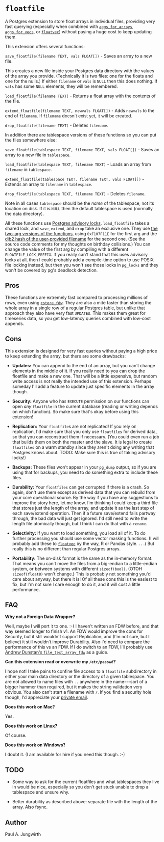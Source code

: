 `floatfile`
===========

A Postgres extension to store float arrays in individual files,
providing very fast querying (especially when combined with
[`aggs_for_arrays`](https://github.com/pjungwir/aggs_for_arrays),
[`aggs_for_vecs`](https://github.com/pjungwir/aggs_for_vecs),
or [`floatvec`](https://github.com/pjungwir/floatvec))
without paying a huge cost to keep updating them.

This extension offers several functions:

`save_floatfile(filename TEXT, vals FLOAT[])` - Saves an array to a new file.

This creates a new file inside your Postgres data directory with the values of the array you provide. (Technically it is two files: one for the floats and one for the nulls.) If either `filename` or `vals` is `NULL` then this does nothing. If `vals` has some `NULL` elements, they will be remembered.

`load_floatfile(filename TEXT)` - Returns a float array with the contents of the file.

`extend_floatfile(filename TEXT, newvals FLOAT[])` - Adds `newvals` to the end of `filename`. If `filename` doesn't exist yet, it will be created.

`drop_floatfile(filename TEXT)` - Deletes `filename`.

In addition there are tablespace versions of these functions so you can put the files somewhere else:

`save_floatfile(tablespace TEXT, filename TEXT, vals FLOAT[])` - Saves an array to a new file in `tablespace`.

`load_floatfile(tablespace TEXT, filename TEXT)` - Loads an array from `filename` in `tablespace`.

`extend_floatfile(tablespace TEXT, filename TEXT, vals FLOAT[])` - Extends an array to `filename` in `tablespace`.

`drop_floatfile(tablespace TEXT, filename TEXT)` - Deletes `filename`.

Note in all cases `tablespace` should be the *name* of the tablespace, not its location on disk.
If it is `NULL` then the default tablespace is used (normally the data directory).

All these functions use [Postgres advisory locks](https://www.postgresql.org/docs/current/static/explicit-locking.html#ADVISORY-LOCKS). `load_floatfile` takes a shared lock, and `save`, `extend`, and `drop` take an exclusive one. They use [the two-arg versions of the functions](https://www.postgresql.org/docs/current/static/functions-admin.html#FUNCTIONS-ADVISORY-LOCKS), using `0xF107F11E` for the first arg and the [djb2 hash of the user-provided filename](http://www.cse.yorku.ca/~oz/hash.html) for the second one. (See the source code comments for my thoughts on birthday collisions.) You can change the value of the first arg by compiling with a different `FLOATFILE_LOCK_PREFIX`.
If you really can't stand that this uses advisory locks at all,
then I could probably add a compile-time option to use POSIX file locking instead,
but then you won't see those locks in `pg_locks`
and they won't be covered by pg's deadlock detection.



Pros
----

These functions are extremely fast compared to processing millions of rows,
even using [`cstore_fdw`](https://github.com/citusdata/cstore_fdw).
They are also a mite faster than storing the whole array in a single row of a regular Postgres table,
but unlike that approach they also have very fast `UPDATE`s.
This makes them great for timeseries data,
so you get low-latency queries combined with low-cost appends.



Cons
----

This extension is designed for very fast queries
without paying a high price to keep extending the array,
but there are some drawbacks:

- **Updates:** You can append to the end of an array, but you can't change elements in the middle of it. If you really need to you can drop the floatfile and make a new one. That will be a little expensive, but random write access is not really the intended use of this extension. Perhaps someday I'll add a feature to update just specific elements in the array though.

- **Security:** Anyone who has `EXECUTE` permission on our functions can open *any* `floatfile` in the current database (reading or writing depends on which function). So make sure that's okay before using this extension!

- **Replication:** Your `floatfile`s are not replicated! If you rely on replication, I'd make sure that you only use `floatfiles` for derived data, so that you can reconstruct them if necessary. (You could even run a job that builds them on both the master and the slave. It is legal to create `floatfiles` on a warm standby since they aren't doing any writing that Postgres knows about. TODO: Make sure this is true of taking advisory locks!)

- **Backups:** These files won't appear in your `pg_dump` output, so if you are using that for backups, you need to do something extra to include these files.

- **Durability:** Your `floatfiles` can get corrupted if there is a crash. So again, don't use them except as derived data that you can rebuild from your core operational source. By the way if you have any suggestions to improve the story here, let me know. I'm thinking I could keep a third file that stores just the length of the array, and update it as the last step of each save/extend operation. Then if a future save/extend fails partway through, the bad data will just get ignored. I'd still need to write the length file atomically though, but I think I can do that with a `rename`.

- **Selectivity:** If you want to load something, you load all of it. To do further processing you should use some vector masking functions. (I will probably add these to [`floatvec`](https://github.com/pjungwir/floatvec) by the way, R or Pandas style. . . .) But really this is no different than regular Postgres arrays.

- **Portability:** The on-disk format is the same as the in-memory format. That means you can't move the files from a big-endian to a little-endian system, or between systems with different `sizeof(bool)`. (OTOH `sizeof(float8)` won't change.) This is probably not something you'd care about anyway, but there it is!
Of all these cons this is the easiest to fix, but I'm not sure I care enough to do it, and it will cost a little performance.



FAQ
---

**Why not a Foreign Data Wrapper?**

Well, maybe I will port it to one. :-)
I haven't written an FDW before,
and that way seemed longer to finish v1.
An FDW would improve the cons for Security,
but it still wouldn't support Replication,
and (I'm not sure, but I believe) it still wouldn't improve Durability.
Also I'd need to compare the performance of this vs an FDW.
If I do switch to an FDW, I'll probably use [Andrew Dunstan's `file_text_array_fdw`](https://github.com/adunstan/file_text_array_fdw) as a guide.

**Can this extension read or overwrite my `/etc/passwd`?**

I hope not! I take pains to confine file access to a `floatfile` subdirectory
in either your main data directory or the directory of a given tablespace.
You are not allowed to name files with `..` anywhere in the name---sort of a bigger hammer than required, but it makes the string validation very obvious.
You also can't start a filename with `/`.
If you find a security hole though, I'd appreciate your [private email](mailto:pj@illuminatedcomputing.com).

**Does this work on Mac?**

Yes.

**Does this work on Linux?**

Of course.

**Does this work on Windows?**

I doubt it.
(I am available for hire if you need this though. :-)



TODO
----

- Some way to ask for the current floatfiles and what tablespaces they live in would be nice,
  especially so you don't get stuck unable to drop a tablespace and unsure why.

- Better durability as described above: separate file with the length of the array. Also fsync.


Author
------

Paul A. Jungwirth
